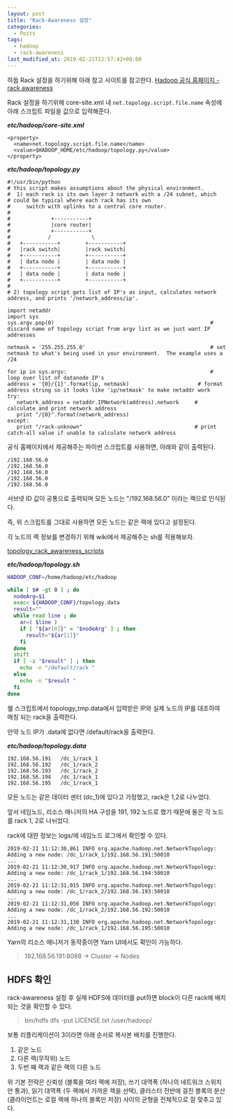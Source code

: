 ```yaml
---
layout: post
title: "Rack-Awareness 설정"
categories:
  - Posts
tags:
  - hadoop
  - rack-awareness
last_modified_at: 2019-02-21T12:57:42+09:00
---
```


하둡 Rack 설정을 하기위해 아래 참고 사이트를 참고한다.
[Hadoop 공식 홈페이지 - rack awareness](https://hadoop.apache.org/docs/r2.7.2/hadoop-project-dist/hadoop-common/RackAwareness.html#python_Example)



Rack 설정을 하기위해 core-site.xml 내 `net.topology.script.file.name` 속성에 아래 스크립트 파일을 값으로 입력해준다.

***etc/hadoop/core-site.xml***

```
<property>  
  <name>net.topology.script.file.name</name>  
  <value>$HADOOP_HOME/etc/hadoop/topology.py</value>  
</property>
```



***etc/hadoop/topology.py***

```
#!/usr/bin/python
# this script makes assumptions about the physical environment.
#  1) each rack is its own layer 3 network with a /24 subnet, which
# could be typical where each rack has its own
#     switch with uplinks to a central core router.
#
#             +-----------+
#             |core router|
#             +-----------+
#            /             \
#   +-----------+        +-----------+
#   |rack switch|        |rack switch|
#   +-----------+        +-----------+
#   | data node |        | data node |
#   +-----------+        +-----------+
#   | data node |        | data node |
#   +-----------+        +-----------+
#
# 2) topology script gets list of IP's as input, calculates network address, and prints '/network_address/ip'.

import netaddr
import sys
sys.argv.pop(0)                                                  # discard name of topology script from argv list as we just want IP addresses

netmask = '255.255.255.0'                                        # set netmask to what's being used in your environment.  The example uses a /24

for ip in sys.argv:                                              # loop over list of datanode IP's
address = '{0}/{1}'.format(ip, netmask)                      # format address string so it looks like 'ip/netmask' to make netaddr work
try:
   network_address = netaddr.IPNetwork(address).network     # calculate and print network address
   print "/{0}".format(network_address)
except:
   print "/rack-unknown"                                    # print catch-all value if unable to calculate network address
```


공식 홈페이지에서 제공해주는 파이썬 스크립트를 사용하면, 아래와 같이 출력된다.

```
/192.168.56.0
/192.168.56.0
/192.168.56.0
/192.168.56.0
/192.168.56.0
```
서브넷 ID 값이 공통으로 출력되며 모든 노드는 "/192.168.56.0" 이라는 랙으로 인식된다.

즉, 위 스크립트를 그대로 사용하면 모든 노드는 같은 랙에 있다고 설정된다.

각 노드의 랙 정보를 변경하기 위해 wiki에서 제공해주는 sh를 적용해보자.

[topology_rack_awareness_scripts](https://wiki.apache.org/hadoop/topology_rack_awareness_scripts)



***etc/hadoop/topology.sh***

```bash
HADOOP_CONF=/home/hadoop/etc/hadoop

while [ $# -gt 0 ] ; do
  nodeArg=$1
  exec< ${HADOOP_CONF}/topology.data 
  result="" 
  while read line ; do
    ar=( $line ) 
    if [ "${ar[0]}" = "$nodeArg" ] ; then
      result="${ar[1]}"
    fi
  done 
  shift 
  if [ -z "$result" ] ; then
    echo -n "/default/rack "
  else
    echo -n "$result "
  fi
done
```
쉘 스크립트에서 topology_tmp.data에서 입력받은 IP와 실제 노드의 IP를 대조하여 매칭 되는 rack을 출력한다. 

만약 노드 IP가 .data에 없다면 /default/rack을 출력한다.



***etc/hadoop/topology.data***
```
192.168.56.191   /dc_1/rack_1
192.168.56.192   /dc_1/rack_2
192.168.56.193   /dc_1/rack_2
192.168.56.194   /dc_1/rack_1
192.168.56.195   /dc_1/rack_1
```
모든 노드는 같은 데이터 센터 (dc_1)에 있다고 가정했고, rack은 1,2로 나누었다.

앞서 네임노드, 리소스 매니저의 HA 구성을 191, 192 노드로 했기 때문에 둘은 각 노드를 rack 1, 2로 나뉘었다.



rack에 대한 정보는 logs/에 네임노드 로그에서 확인할 수 있다.

```
2019-02-21 11:12:30,861 INFO org.apache.hadoop.net.NetworkTopology: Adding a new node: /dc_1/rack_1/192.168.56.191:50010
...
2019-02-21 11:12:30,917 INFO org.apache.hadoop.net.NetworkTopology: Adding a new node: /dc_1/rack_1/192.168.56.194:50010
...
2019-02-21 11:12:31,015 INFO org.apache.hadoop.net.NetworkTopology: Adding a new node: /dc_1/rack_2/192.168.56.193:50010
...
2019-02-21 11:12:31,056 INFO org.apache.hadoop.net.NetworkTopology: Adding a new node: /dc_1/rack_2/192.168.56.192:50010
...
2019-02-21 11:12:31,130 INFO org.apache.hadoop.net.NetworkTopology: Adding a new node: /dc_1/rack_1/192.168.56.195:50010
```

Yarn의 리소스 매니저가 동작중이면 Yarn UI에서도 확인이 가능하다.
> 192.168.56.191:8088 -> Cluster -> Nodes



## HDFS 확인

rack-awareness 설정 후 실제 HDFS에 데이터를 put하면 block이 다른 rack에 배치되는 것을 확인할 수 있다.
> bin/hdfs dfs -put LICENSE.txt /user/hadoop/



보통 리플리케이션이 3이라면 아래 순서로 복사본 배치를 진행한다.

1. 같은 노드
2. 다른 랙(무작위) 노드
3. 두번 째 랙과 같은 랙의 다른 노드



위 기본 전략은 신뢰성 (블록을 여러 랙에 저장), 쓰기 대역폭 (하나의 네트워크 스위치만 통과), 읽기 대역폭 (두 랙에서 가까운 렉을 선택), 클러스터 전반에 걸친 블록의 분산(클라이언트는 로컬 랙에 하나의 블록만 저장) 사이의 균형을 전체적으로 잘 맞추고 있다.